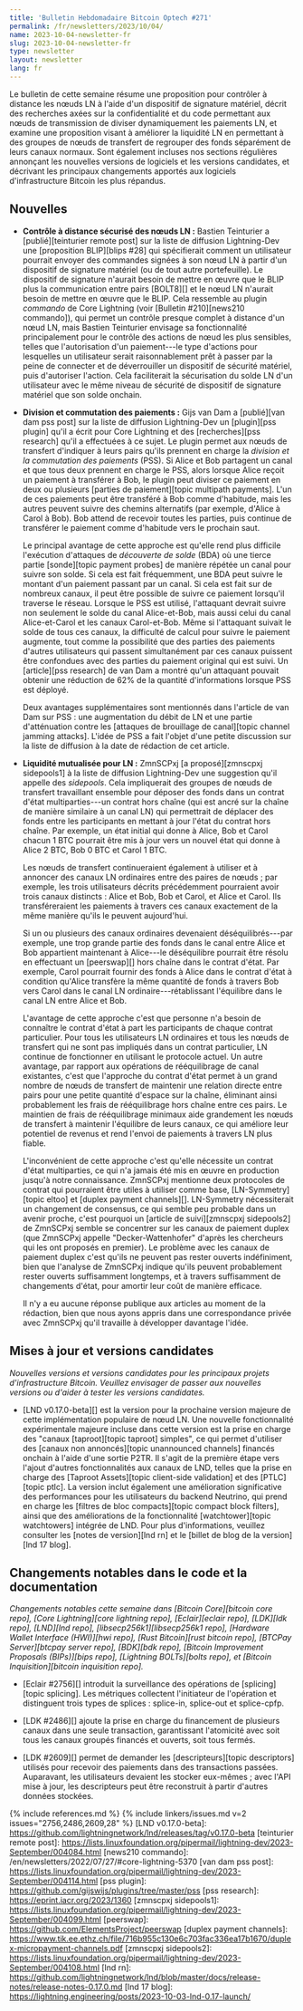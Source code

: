 ```yaml
---
title: 'Bulletin Hebdomadaire Bitcoin Optech #271'
permalink: /fr/newsletters/2023/10/04/
name: 2023-10-04-newsletter-fr
slug: 2023-10-04-newsletter-fr
type: newsletter
layout: newsletter
lang: fr
---
```

Le bulletin de cette semaine résume une proposition pour contrôler à distance les nœuds LN à l'aide d'un dispositif de signature matériel,
décrit des recherches axées sur la confidentialité et du code permettant aux nœuds de transmission de diviser dynamiquement les paiements
LN, et examine une proposition visant à améliorer la liquidité LN en permettant à des groupes de nœuds de transfert de regrouper des
fonds séparément de leurs canaux normaux. Sont également incluses nos sections régulières annonçant les
nouvelles versions de logiciels et les versions candidates, et décrivant les principaux changements apportés aux logiciels
d'infrastructure Bitcoin les plus répandus.

## Nouvelles

- **Contrôle à distance sécurisé des nœuds LN :** Bastien Teinturier a [publié][teinturier remote post] sur la liste de diffusion
  Lightning-Dev une [proposition BLIP][blips #28] qui spécifierait comment un utilisateur pourrait envoyer des commandes signées à son
  nœud LN à partir d'un dispositif de signature matériel (ou de tout autre portefeuille). Le dispositif de signature n'aurait besoin de
  mettre en œuvre que le BLIP plus la communication entre pairs [BOLT8][] et le nœud LN n'aurait besoin de mettre en œuvre que le BLIP.
  Cela ressemble au plugin _commando_ de Core Lightning (voir [Bulletin #210][news210 commando]), qui permet un contrôle presque complet
  à distance d'un nœud LN, mais Bastien Teinturier envisage sa fonctionnalité principalement pour le contrôle des actions de nœud les plus
  sensibles, telles que l'autorisation d'un paiement---le type d'actions pour lesquelles un utilisateur serait raisonnablement prêt à
  passer par la peine de connecter et de déverrouiller un dispositif de sécurité matériel, puis d'autoriser l'action. Cela faciliterait
  la sécurisation du solde LN d'un utilisateur avec le même niveau de sécurité de dispositif de signature matériel que son solde onchain.

- **Division et commutation des paiements :** Gijs van Dam a [publié][van dam pss post] sur la liste de diffusion Lightning-Dev un
  [plugin][pss plugin] qu'il a écrit pour Core Lightning et des [recherches][pss research] qu'il a effectuées à ce sujet. Le plugin
  permet aux nœuds de transfert d'indiquer à leurs pairs qu'ils prennent en charge la _division et la commutation des paiements_ (PSS).
  Si Alice et Bob partagent un canal et que tous deux prennent en charge le PSS, alors lorsque Alice reçoit un paiement à transférer
  à Bob, le plugin peut diviser ce paiement en deux ou plusieurs [parties de paiement][topic multipath payments]. L'un de ces paiements
  peut être transféré à Bob comme d'habitude, mais les autres peuvent suivre des chemins alternatifs (par exemple, d'Alice à Carol à Bob).
  Bob attend de recevoir toutes les parties, puis continue de transférer le paiement comme d'habitude vers le prochain saut.

  Le principal avantage de cette approche est qu'elle rend plus difficile l'exécution d'attaques de _découverte de solde_ (BDA) où
  une tierce partie [sonde][topic payment probes] de manière répétée un canal pour suivre son solde. Si cela est fait fréquemment,
  une BDA peut suivre le montant d'un paiement passant par un canal. Si cela est fait sur de nombreux canaux, il peut être possible
  de suivre ce paiement lorsqu'il traverse le réseau. Lorsque le PSS est utilisé, l'attaquant devrait suivre non seulement le solde
  du canal Alice-et-Bob, mais aussi celui du canal Alice-et-Carol et les canaux Carol-et-Bob. Même si l'attaquant suivait le solde de
  tous ces canaux, la difficulté de calcul pour suivre le paiement augmente, tout comme la possibilité que des parties des paiements
  d'autres utilisateurs qui passent simultanément par ces canaux puissent être confondues avec des parties du paiement original qui
  est suivi. Un [article][pss research] de van Dam a montré qu'un attaquant pouvait obtenir
  une réduction de 62% de la quantité d'informations lorsque PSS est déployé.

  Deux avantages supplémentaires sont mentionnés dans l'article de van Dam sur PSS :
  une augmentation du débit de LN et une partie d'atténuation contre les [attaques de brouillage de canal][topic channel
  jamming attacks]. L'idée de PSS a fait l'objet d'une petite discussion sur la liste de diffusion à la date de rédaction de cet
  article.

- **Liquidité mutualisée pour LN :** ZmnSCPxj [a proposé][zmnscpxj sidepools1] à la liste de diffusion Lightning-Dev une suggestion
  qu'il appelle des _sidepools_. Cela impliquerait des groupes de nœuds de transfert travaillant ensemble pour déposer des fonds dans
  un contrat d'état multiparties---un contrat hors chaîne (qui est ancré sur la chaîne de manière similaire à un canal LN) qui permettrait
  de déplacer des fonds entre les participants en mettant à jour l'état du contrat hors chaîne. Par exemple, un état initial qui donne
  à Alice, Bob et Carol chacun 1 BTC pourrait être mis à jour vers un nouvel état qui donne à Alice 2 BTC, Bob 0 BTC et Carol 1 BTC.

  Les nœuds de transfert continueraient également à utiliser et à annoncer des canaux LN ordinaires entre des paires de nœuds ;
  par exemple, les trois utilisateurs décrits précédemment pourraient avoir trois canaux distincts : Alice et Bob, Bob et Carol, et
  Alice et Carol. Ils transféreraient les paiements à travers ces canaux exactement de la même manière qu'ils le peuvent aujourd'hui.

  Si un ou plusieurs des canaux ordinaires devenaient déséquilibrés---par exemple, une trop grande partie des fonds dans le canal
  entre Alice et Bob appartient maintenant à Alice---le déséquilibre pourrait être résolu en effectuant un [peerswap][] hors chaîne
  dans le contrat d'état. Par exemple, Carol pourrait fournir des fonds à Alice dans le contrat d'état à condition qu'Alice transfère
  la même quantité de fonds à travers Bob vers Carol dans le canal LN ordinaire---rétablissant l'équilibre dans le canal LN entre
  Alice et Bob.

  L'avantage de cette approche c'est que personne n'a besoin de connaître le contrat d'état à part les participants de chaque contrat
  particulier. Pour tous les utilisateurs LN ordinaires et tous les nœuds de transfert qui ne sont pas impliqués dans un contrat
  particulier, LN continue de fonctionner en utilisant le protocole actuel. Un autre avantage, par rapport aux opérations de
  rééquilibrage de canal existantes, c'est que l'approche du contrat d'état permet à un grand nombre de nœuds de transfert de
  maintenir une relation directe entre pairs pour une petite quantité d'espace sur la chaîne, éliminant ainsi probablement les
  frais de rééquilibrage hors chaîne entre ces pairs. Le maintien de frais de rééquilibrage minimaux aide grandement les nœuds
  de transfert à maintenir l'équilibre de leurs canaux, ce qui améliore leur potentiel de revenus et rend l'envoi de paiements
  à travers LN plus fiable.

  L'inconvénient de cette approche c'est qu'elle nécessite un contrat d'état multiparties, ce qui n'a jamais été mis en œuvre en
  production jusqu'à notre connaissance. ZmnSCPxj mentionne deux protocoles de contrat qui pourraient être utiles à utiliser comme
  base, [LN-Symmetry][topic eltoo] et [duplex payment channels][]. LN-Symmetry nécessiterait un changement de consensus, ce qui semble
  peu probable dans un avenir proche, c'est pourquoi un [article de suivi][zmnscpxj sidepools2] de ZmnSCPxj semble se concentrer sur
  les canaux de paiement duplex (que ZmnSCPxj appelle "Decker-Wattenhofer" d'après les chercheurs qui les ont proposés en premier).
  Le problème avec les canaux de paiement duplex c'est qu'ils ne peuvent pas rester ouverts indéfiniment, bien que l'analyse de ZmnSCPxj
  indique qu'ils peuvent probablement rester ouverts suffisamment longtemps, et à travers suffisamment de changements d'état, pour
  amortir leur coût de manière efficace.

  Il n'y a eu aucune réponse publique aux articles au moment de la rédaction, bien que nous ayons appris dans une correspondance
  privée avec ZmnSCPxj qu'il travaille à développer davantage l'idée.

## Mises à jour et versions candidates

*Nouvelles versions et versions candidates pour les principaux projets
d'infrastructure Bitcoin. Veuillez envisager de passer aux nouvelles
versions ou d'aider à tester les versions candidates.*

- [LND v0.17.0-beta][] est la version pour la prochaine version majeure de cette implémentation populaire de nœud LN. Une nouvelle
  fonctionnalité expérimentale majeure incluse dans cette version est la prise en charge des "canaux [taproot][topic taproot] simples",
  ce qui permet d'utiliser des [canaux non annoncés][topic unannounced channels] financés onchain à l'aide d'une sortie P2TR. Il s'agit
  de la première étape vers l'ajout d'autres fonctionnalités aux canaux de LND, telles que la prise en charge des [Taproot Assets][topic
  client-side validation] et des [PTLC][topic ptlc]. La version inclut également une amélioration significative des performances pour les
  utilisateurs du backend Neutrino, qui prend en charge les [filtres de bloc compacts][topic compact block filters], ainsi que des
  améliorations de la fonctionnalité [watchtower][topic watchtowers] intégrée de LND. Pour plus d'informations, veuillez consulter les
  [notes de version][lnd rn] et le [billet de blog de la version][lnd 17 blog].

## Changements notables dans le code et la documentation

*Changements notables cette semaine dans [Bitcoin Core][bitcoin core repo], [Core Lightning][core lightning repo], [Eclair][eclair repo],
[LDK][ldk repo], [LND][lnd repo], [libsecp256k1][libsecp256k1 repo], [Hardware Wallet Interface (HWI)][hwi repo], [Rust Bitcoin][rust
bitcoin repo], [BTCPay Server][btcpay server repo], [BDK][bdk repo], [Bitcoin Improvement Proposals (BIPs)][bips repo], [Lightning
BOLTs][bolts repo], et [Bitcoin Inquisition][bitcoin inquisition repo].*

- [Eclair #2756][] introduit la surveillance des opérations de [splicing][topic splicing]. Les métriques collectent l'initiateur de
  l'opération et distinguent trois types de splices : splice-in, splice-out et splice-cpfp.

- [LDK #2486][] ajoute la prise en charge du financement de plusieurs canaux dans une seule transaction, garantissant l'atomicité avec
  soit tous les canaux groupés financés et ouverts, soit tous fermés.

- [LDK #2609][] permet de demander les [descripteurs][topic descriptors] utilisés pour recevoir des paiements dans des transactions
  passées. Auparavant, les utilisateurs devaient les stocker eux-mêmes ; avec l'API mise à jour, les descripteurs peut être reconstruit
  à partir d'autres données stockées.

{% include references.md %}
{% include linkers/issues.md v=2 issues="2756,2486,2609,28" %}
[LND v0.17.0-beta]: https://github.com/lightningnetwork/lnd/releases/tag/v0.17.0-beta
[teinturier remote post]: https://lists.linuxfoundation.org/pipermail/lightning-dev/2023-September/004084.html
[news210 commando]: /en/newsletters/2022/07/27/#core-lightning-5370
[van dam pss post]: https://lists.linuxfoundation.org/pipermail/lightning-dev/2023-September/004114.html
[pss plugin]: https://github.com/gijswijs/plugins/tree/master/pss
[pss research]: https://eprint.iacr.org/2023/1360
[zmnscpxj sidepools1]: https://lists.linuxfoundation.org/pipermail/lightning-dev/2023-September/004099.html
[peerswap]: https://github.com/ElementsProject/peerswap
[duplex payment channels]: https://www.tik.ee.ethz.ch/file/716b955c130e6c703fac336ea17b1670/duplex-micropayment-channels.pdf
[zmnscpxj sidepools2]: https://lists.linuxfoundation.org/pipermail/lightning-dev/2023-September/004108.html
[lnd rn]: https://github.com/lightningnetwork/lnd/blob/master/docs/release-notes/release-notes-0.17.0.md
[lnd 17 blog]: https://lightning.engineering/posts/2023-10-03-lnd-0.17-launch/
